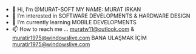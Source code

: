 - 👋 Hi, I’m @MURAT-SOFT MY NAME: MURAT IRKAN 
- 👀 I’m interested in SOFTWARE DEVELOPMENTS & HARDWARE DESIGN
- 🌱 I’m currently learning MOBILE DEVELOPMENTS
- 📫 How to reach me ... muratw11@outlook.com & muratir1975@windowslive.com
BANA ULAŞMAK İÇİM muratir1975@windowslive.com

